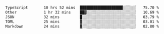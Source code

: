 <!--START_SECTION:waka-->

```txt
TypeScript       10 hrs 52 mins  ███████████████████░░░░░░   75.70 %
Other            1 hr 32 mins    ██▓░░░░░░░░░░░░░░░░░░░░░░   10.69 %
JSON             32 mins         █░░░░░░░░░░░░░░░░░░░░░░░░   03.79 %
TOML             25 mins         ▓░░░░░░░░░░░░░░░░░░░░░░░░   03.01 %
Markdown         24 mins         ▓░░░░░░░░░░░░░░░░░░░░░░░░   02.80 %
```

<!--END_SECTION:waka-->